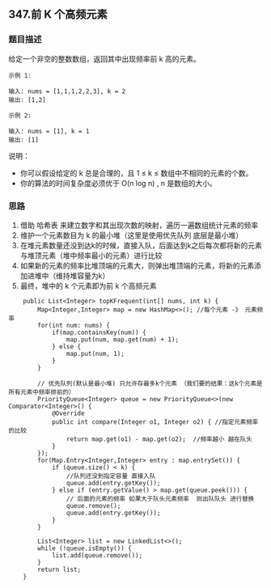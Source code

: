## 347.前 K 个高频元素

### 题目描述
给定一个非空的整数数组，返回其中出现频率前 k 高的元素。

```
示例 1:

输入: nums = [1,1,1,2,2,3], k = 2
输出: [1,2]
```

```
示例 2:

输入: nums = [1], k = 1
输出: [1]
```
说明：
* 你可以假设给定的 k 总是合理的，且 1 ≤ k ≤ 数组中不相同的元素的个数。
* 你的算法的时间复杂度必须优于 O(n log n) , n 是数组的大小。


### 思路
1. 借助 哈希表 来建立数字和其出现次数的映射，遍历一遍数组统计元素的频率
2. 维护一个元素数目为 k 的最小堆（这里是使用优先队列 底层是最小堆）
3. 在堆元素数量还没到达k的时候，直接入队，后面达到k之后每次都将新的元素与堆顶元素（堆中频率最小的元素）进行比较
4. 如果新的元素的频率比堆顶端的元素大，则弹出堆顶端的元素，将新的元素添加进堆中（维持堆容量为k）
5. 最终，堆中的 k 个元素即为前 k 个高频元素

```   
    public List<Integer> topKFrequent(int[] nums, int k) {
        Map<Integer,Integer> map = new HashMap<>(); //每个元素 -》 元素频率
        for(int num: nums) {
            if(map.containsKey(num)) {
                map.put(num, map.get(num) + 1);
            } else {
                map.put(num, 1);
            }
        }

        // 优先队列(默认是最小堆) 只允许存最多k个元素 （我们要的结果：这k个元素是 所有元素中频率排前的）
        PriorityQueue<Integer> queue = new PriorityQueue<>(new Comparator<Integer>() {
            @Override
            public int compare(Integer o1, Integer o2) { //指定元素频率的比较
                return map.get(o1) - map.get(o2);  //频率越小 越在队头
            }
        });
        for(Map.Entry<Integer,Integer> entry : map.entrySet()) {
            if (queue.size() < k) {
                //队列还没到指定容量 直接入队
                queue.add(entry.getKey());
            } else if (entry.getValue() > map.get(queue.peek())) {
                // 后面的元素的频率 如果大于队头元素频率  则出队队头 进行替换
                queue.remove();
                queue.add(entry.getKey());
            }
        }

        List<Integer> list = new LinkedList<>();
        while (!queue.isEmpty()) {
            list.add(queue.remove());
        }
        return list;
    }
```
